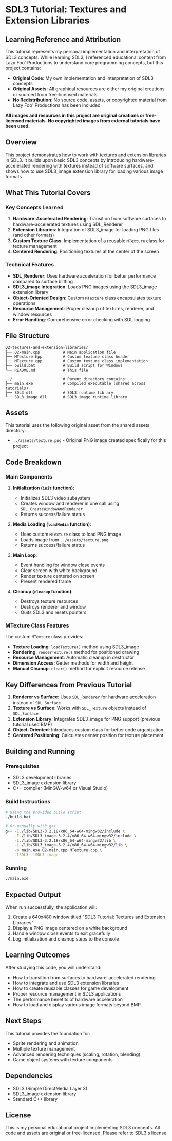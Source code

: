 # SDL3 Tutorial: Textures and Extension Libraries

## Learning Reference and Attribution

This tutorial represents my personal implementation and interpretation of SDL3 concepts. While learning SDL3, I referenced educational content from Lazy Foo' Productions to understand core programming concepts, but this project contains:

- **Original Code**: My own implementation and interpretation of SDL3 concepts
- **Original Assets**: All graphical resources are either my original creations or sourced from free-licensed materials
- **No Redistribution**: No source code, assets, or copyrighted material from Lazy Foo' Productions has been included

**All images and resources in this project are original creations or free-licensed materials. No copyrighted images from external tutorials have been used.**

## Overview

This project demonstrates how to work with textures and extension libraries in SDL3. It builds upon basic SDL3 concepts by introducing hardware-accelerated rendering with textures instead of software surfaces, and shows how to use SDL3_image extension library for loading various image formats.

## What This Tutorial Covers

### Key Concepts Learned

1. **Hardware-Accelerated Rendering**: Transition from software surfaces to hardware-accelerated textures using SDL_Renderer
2. **Extension Libraries**: Integration of SDL3_image for loading PNG files (and other formats)
3. **Custom Texture Class**: Implementation of a reusable `MTexture` class for texture management
4. **Centered Rendering**: Positioning textures at the center of the screen

### Technical Features

- **SDL_Renderer**: Uses hardware acceleration for better performance compared to surface blitting
- **SDL3_image Integration**: Loads PNG images using the SDL3_image extension library
- **Object-Oriented Design**: Custom `MTexture` class encapsulates texture operations
- **Resource Management**: Proper cleanup of textures, renderer, and window resources
- **Error Handling**: Comprehensive error checking with SDL logging

## File Structure

```
02-textures-and-extension-libraries/
├── 02-main.cpp          # Main application file
├── MTexture.hpp         # Custom texture class header
├── MTexture.cpp         # Custom texture class implementation
├── build.bat            # Build script for Windows
└── README.md            # This file

../                      # Parent directory contains:
├── main.exe             # Compiled executable (shared across tutorials)
├── SDL3.dll             # SDL3 runtime library
└── SDL3_image.dll       # SDL3_image runtime library
```

## Assets

This tutorial uses the following original asset from the shared assets directory:
- `../assets/texture.png` - Original PNG image created specifically for this project

## Code Breakdown

### Main Components

1. **Initialization (`init` function)**:
   - Initializes SDL3 video subsystem
   - Creates window and renderer in one call using `SDL_CreateWindowAndRenderer`
   - Returns success/failure status

2. **Media Loading (`loadMedia` function)**:
   - Uses custom `MTexture` class to load PNG image
   - Loads image from `../assets/texture.png`
   - Returns success/failure status

3. **Main Loop**:
   - Event handling for window close events
   - Clear screen with white background
   - Render texture centered on screen
   - Present rendered frame

4. **Cleanup (`cleanup` function)**:
   - Destroys texture resources
   - Destroys renderer and window
   - Quits SDL3 and resets pointers

### MTexture Class Features

The custom `MTexture` class provides:
- **Texture Loading**: `loadTexture()` method using SDL3_image
- **Rendering**: `renderTexture()` method for positioned drawing
- **Resource Management**: Automatic cleanup in destructor
- **Dimension Access**: Getter methods for width and height
- **Manual Cleanup**: `clear()` method for explicit resource release

## Key Differences from Previous Tutorial

1. **Renderer vs Surface**: Uses `SDL_Renderer` for hardware acceleration instead of `SDL_Surface`
2. **Texture vs Surface**: Works with `SDL_Texture` objects instead of `SDL_Surface`
3. **Extension Library**: Integrates SDL3_image for PNG support (previous tutorial used BMP)
4. **Object-Oriented**: Introduces custom class for better code organization
5. **Centered Positioning**: Calculates center position for texture placement

## Building and Running

### Prerequisites
- SDL3 development libraries
- SDL3_image extension library
- C++ compiler (MinGW-w64 or Visual Studio)

### Build Instructions
```bash
# Using the provided build script
./build.bat

# Or manually with g++
g++ -I./lib/SDL3-3.2.18/x86_64-w64-mingw32/include \
    -I./lib/SDL3_image-3.2.4/x86_64-w64-mingw32/include \
    -L./lib/SDL3-3.2.18/x86_64-w64-mingw32/lib \
    -L./lib/SDL3_image-3.2.4/x86_64-w64-mingw32/lib \
    -o main.exe 02-main.cpp MTexture.cpp \
    -lSDL3 -lSDL3_image
```

### Running
```bash
./main.exe
```

## Expected Output

When run successfully, the application will:
1. Create a 640x480 window titled "SDL3 Tutorial: Textures and Extension Libraries"
2. Display a PNG image centered on a white background
3. Handle window close events to exit gracefully
4. Log initialization and cleanup steps to the console

## Learning Outcomes

After studying this code, you will understand:
- How to transition from surfaces to hardware-accelerated rendering
- How to integrate and use SDL3 extension libraries
- How to create reusable classes for game development
- Proper resource management in SDL3 applications
- The performance benefits of hardware acceleration
- How to load and display various image formats beyond BMP

## Next Steps

This tutorial provides the foundation for:
- Sprite rendering and animation
- Multiple texture management
- Advanced rendering techniques (scaling, rotation, blending)
- Game object systems with texture components

## Dependencies

- SDL3 (Simple DirectMedia Layer 3)
- SDL3_image extension library
- Standard C++ library

## License

This is my personal educational project implementing SDL3 concepts. All code and assets are original or free-licensed. Please refer to SDL3's license
